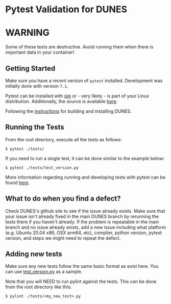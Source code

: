 # Pytest Validation for DUNES

# WARNING

Some of these tests are destructive. Avoid running them when there is important data in your container!

## Getting Started

Make sure you have a recent version of `pytest` installed. Development was initially done with version `7.1`.

Pytest can be installed with [pip](https://pypi.org/project/pytest/)
or - very likely - is part of your Linux distribution. Additionally,
the source is available [here](https://github.com/pytest-dev/pytest).

Following the [instructions](../README.md#getting-started) for
building and installing DUNES.

## Running the Tests

From the root directory, execute all the tests as follows:
```
$ pytest ./tests/
```

If you need to run a single test, it can be done similar to the example below:
```
$ pytest ./tests/test_version.py
```

More information regarding running and developing tests with pytest
can be found [here](https://docs.pytest.org/en/stable/).

## What to do when you find a defect?

Check DUNES's github site to see if the issue already exists. Make sure
that your issue isn't already fixed in the main DUNES branch by
rerunning the tests there if you haven't already. If the problem is
repeatable in the main branch and no issue already exists, add a new
issue including what platform (e.g. Ubuntu 20.04 x86, OSX arm64, etc),
complier, python version, pytest version, and steps we might need to
repeat the defect.

## Adding new tests

Make sure any new tests follow the same basic format as exist
here. You can use [test_version.py](test_version.py) as a sample.

Note that you will NEED to run pylint against the tests. This can be
done from the root directory like this:
```
$ pylint ./tests/<my_new_test>.py
```
